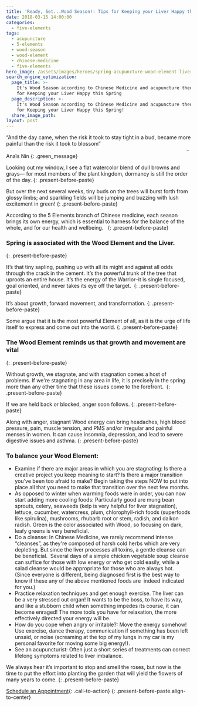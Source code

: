 ```yaml
---
title: 'Ready, Set...Wood Season!: Tips for Keeping your Liver Happy this Spring'
date: 2018-03-15 14:00:00
categories:
  - five-elements
tags:
  - acupuncture
  - 5-elements
  - wood-season
  - wood-element
  - chinese-medicine
  - five-elements
hero_image: /assets/images/heroes/spring-acupuncture-wood-element-liver.jpg
search_engine_optimization:
  page_title: >-
    It's Wood Season according to Chinese Medicine and acupuncture theory: Tips
    for Keeping your Liver Happy this Spring
  page_description: >-
    It's Wood Season according to Chinese Medicine and acupuncture theory: Tips
    for Keeping your Liver Happy this Spring!
  share_image_path:
layout: post
---
```


“And the day came, when the risk it took to stay tight in a bud, became more painful than the risk it took to blossom” &nbsp;<br>&nbsp; &nbsp; &nbsp; &nbsp; &nbsp; &nbsp; &nbsp; &nbsp; &nbsp; &nbsp; &nbsp; &nbsp; &nbsp; &nbsp; &nbsp; &nbsp; &nbsp; &nbsp; &nbsp; &nbsp; &nbsp; &nbsp; &nbsp; &nbsp; &nbsp; &nbsp; &nbsp; &nbsp; &nbsp; &nbsp; &nbsp; &nbsp; &nbsp; &nbsp; &nbsp; &nbsp; &nbsp; &nbsp; &nbsp; &nbsp; &nbsp; &nbsp; &nbsp; &nbsp; &nbsp; &nbsp; &nbsp; &nbsp; &nbsp; &nbsp; &nbsp; &nbsp; &nbsp; &nbsp; &nbsp; &nbsp; &nbsp; &nbsp; &nbsp; &nbsp; &nbsp; &nbsp;&nbsp; – Ana&iuml;s Nin
{: .green_message}

Looking out my window, I see a flat watercolor blend of dull browns and grays— for most members of the plant kingdom, dormancy is still the order of the day.
{: .present-before-paste}

But over the next several weeks, tiny buds on the trees will burst forth from glossy limbs; and sparkling fields will be jumping and buzzing with lush excitement in green!
{: .present-before-paste}

According to the 5 Elements branch of Chinese medicine, each season brings its own energy, which is essential to harness for the balance of the whole, and for our health and wellbeing. &nbsp;
{: .present-before-paste}

### Spring is associated with the Wood Element and the Liver.
{: .present-before-paste}

It’s that tiny sapling, pushing up with all its might and against all odds through the crack in the cement. It’s the powerful trunk of the tree that uproots an entire house. It’s the energy of the Warrior–it is single focused, goal oriented, and never takes its eye off the target.&nbsp;
{: .present-before-paste}

It’s about growth, forward movement, and transformation.
{: .present-before-paste}

Some argue that it is the most powerful Element of all, as it is the urge of life itself to express and come out into the world.
{: .present-before-paste}

### The Wood Element reminds us that growth and movement are vital
{: .present-before-paste}

Without growth, we stagnate, and with stagnation comes a host of problems. If we're stagnating in any area in life, it is precisely in the spring more than any other time that these issues come to the forefront.&nbsp;
{: .present-before-paste}

If we are held back or blocked, anger soon follows.
{: .present-before-paste}

Along with anger, stagnant Wood energy can bring headaches, high blood pressure, pain, muscle tension, and PMS and/or irregular and painful menses in women. It can cause insomnia, depression, and lead to severe digestive issues and asthma.
{: .present-before-paste}

### To balance your Wood Element:

* Examine if there are major areas in which you are stagnating: Is there a creative project you keep meaning to start? Is there a major transition you’ve been too afraid to make? Begin taking the steps NOW to put into place all that you need to make that transition over the next few months.
* As opposed to winter when warming foods were in order, you can now start adding more cooling foods: Particularly good are mung bean sprouts, celery, seaweeds (kelp is very helpful for liver stagnation), lettuce, cucumber, watercress, plum, chlorophyll-rich foods (superfoods like spirulina), mushrooms, rhubarb root or stem, radish, and daikon radish. Green is the color associated with Wood, so focusing on dark, leafy greens is very beneficial.
* <div>Do a cleanse: In Chinese Medicine, we rarely recommend intense &ldquo;cleanses&rdquo;, as they're composed of harsh cold herbs which are very depleting. But since the liver processes all toxins, a gentle cleanse can be beneficial.&nbsp; Several days of a simple chicken vegetable soup cleanse can suffice for those with low energy or who get cold easily, while a salad cleanse would be appropriate for those who are always hot.&nbsp; (Since everyone is different, being diagnosed first is the best way to know if these any of the above mentioned foods are &nbsp;indeed indicated for you.)</div>
* Practice relaxation techniques and get enough exercise. The liver can be a very stressed out organ! It wants to be the boss, to have its way, and like a stubborn child when something impedes its course, it can become enraged! The more tools you have for relaxation, the more effectively directed your energy will be.
* How do you cope when angry or irritable?: Move the energy somehow! Use exercise, dance therapy, communication if something has been left unsaid, or noise (screaming at the top of my lungs in my car is my personal favorite for moving some big energy!).
* See an acupuncturist: Often just a short series of treatments can correct lifelong symptoms related to liver imbalance.

We always hear it’s important to stop and smell the roses, but now is the time to put the effort into planting the garden that will yield the flowers of many years to come.
{: .present-before-paste}

[Schedule an Appointment](/make-an-appointment/){: .call-to-action}
{: .present-before-paste.align-to-center}